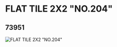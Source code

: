 # FLAT TILE 2X2 "NO.204"
## 73951
![FLAT TILE 2X2 "NO.204"](https://lc-www-live-s.legocdn.com/media/bricks/5/2/4662231.jpg)